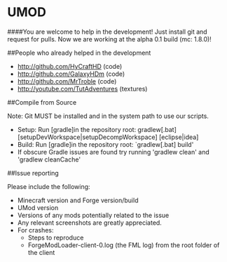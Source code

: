 # UMOD
####You are welcome to help in the development! Just install git and request for pulls.
Now we are working at the alpha 0.1 build (mc: 1.8.0)!

##People who already helped in the development

- http://github.com/HyCraftHD (code)
- http://github.com/GalaxyHDm (code)
- http://github.com/MrTroble (code)
- http://youtube.com/TutAdventures (textures)

##Compile from Source

Note: Git MUST be installed and in the system path to use our scripts.

  - Setup: Run [gradle]in the repository root: gradlew[.bat] [setupDevWorkspace|setupDecompWorkspace] [eclipse|idea]
  - Build: Run [gradle]in the repository root: `gradlew[.bat] build'
  - If obscure Gradle issues are found try running 'gradlew clean' and 'gradlew cleanCache'
  
##Issue reporting

Please include the following:

  - Minecraft version and Forge version/build
  - UMod version
  - Versions of any mods potentially related to the issue
  - Any relevant screenshots are greatly appreciated.
  - For crashes:
    - Steps to reproduce
    - ForgeModLoader-client-0.log (the FML log) from the root folder of the client


